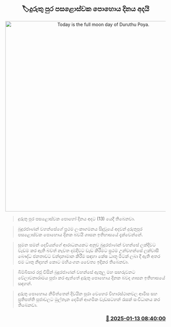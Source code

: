 <p align='center'><b><h2 align='center' title='Today is the full moon day of Duruthu Poya.'>🏷දුරුතු පුර පසළොස්වක පොහොය දිනය අදයි</h2></b></p>
<p align='center'><img src='https://helakuru.sgp1.cdn.digitaloceanspaces.com/esana/images/lib/vesak-poya-day-archived.jpg' width='600' alt='Today is the full moon day of Duruthu Poya.'></p>

> දුරුතු පුර පසළොස්වක පොහෝ දිනය අදට (13) යෙදී තිබෙනවා.

> බුදුරජාණන් වහන්සේගේ ප්‍රථම ලංකාගමනය සිදුවූයේ අදවන් දුරුතුපුර පසළොස්වක පොහොය දිනක බවයි ශාසන ඉතිහාසයේ දැක්වෙන්නේ.

> සුමන සමන් දෙවියන්ගේ ආරාධනයකට අනුව බුදුරජාණන් වහන්සේ ලක්දිවට වැඩම කර ඇති බවත් නැවත දඹදිවට වැඩ කිරීමට ප්‍රථම උන්වහන්සේ ලක්වාසී බෞද්ධ ජනතාවට වන්දනාමාන කිරීම සඳහා කේෂ ධාතූ මිටක් ලබා දී ඇති අතර එම ධාතු නිදහන් කොට මහියංගන චෛත්‍ය ඉදිකර තිබෙනවා.

> බිම්බිසාර රජු විසින් බුදුරජාණන් වහන්සේ ඇතුලු මහ සඟරුවනට වේලාවනාරාමය පුජා කර ඇත්තේ දුරුතු පොහොය දිනක බවද ශාසන ඉතිහාසයේ සඳහන්.

> දුරුතු පොහොය නිමිත්තෙන් දිවයින පුරා වෙහෙර විහාරස්ථානවල ආමිස සහ ප්‍රතිපත්ති පූජාවලට මුල්තැන දෙමින් ආගමික වැඩසටහන් රැසක් සංවිධානය කර තිබෙනවා.



<h3 align='right'><a href='https://www.helakuru.lk/esana/p/106544/'>📅 2025-01-13 08:40:00</a></h3>
